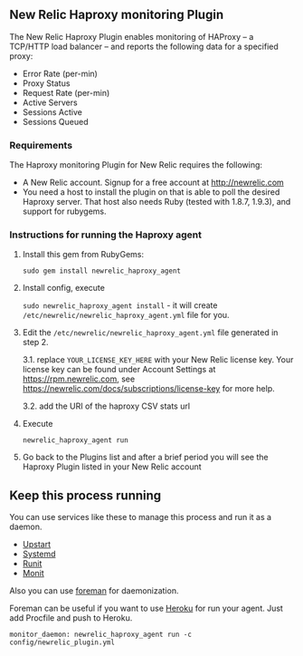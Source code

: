 ## New Relic Haproxy monitoring Plugin

The New Relic Haproxy Plugin enables monitoring of HAProxy – a TCP/HTTP load balancer – and reports the following data for a specified proxy:

* Error Rate (per-min)
* Proxy Status
* Request Rate (per-min)
* Active Servers
* Sessions Active
* Sessions Queued

### Requirements

The Haproxy monitoring Plugin for New Relic requires the following:

* A New Relic account. Signup for a free account at http://newrelic.com
* You need a host to install the plugin on that is able to poll the desired Haproxy server. That host also needs Ruby (tested with 1.8.7, 1.9.3), and support for rubygems.

### Instructions for running the Haproxy agent

1. Install this gem from RubyGems:

    `sudo gem install newrelic_haproxy_agent`

2. Install config, execute

    `sudo newrelic_haproxy_agent install` - it will create `/etc/newrelic/newrelic_haproxy_agent.yml` file for you.

3. Edit the `/etc/newrelic/newrelic_haproxy_agent.yml` file generated in step 2.

    3.1. replace `YOUR_LICENSE_KEY_HERE` with your New Relic license key. Your license key can be found under Account Settings at https://rpm.newrelic.com, see https://newrelic.com/docs/subscriptions/license-key for more help.

    3.2. add the URI of the haproxy CSV stats url

4. Execute

    `newrelic_haproxy_agent run`

5. Go back to the Plugins list and after a brief period you will see the Haproxy Plugin listed in your New Relic account


## Keep this process running

You can use services like these to manage this process and run it as a daemon.

- [Upstart](http://upstart.ubuntu.com/)
- [Systemd](http://www.freedesktop.org/wiki/Software/systemd/)
- [Runit](http://smarden.org/runit/)
- [Monit](http://mmonit.com/monit/)

Also you can use [foreman](https://github.com/ddollar/foreman) for daemonization.

Foreman can be useful if you want to use [Heroku](https://www.heroku.com/) for run your agent. Just add Procfile and push to Heroku.

`monitor_daemon: newrelic_haproxy_agent run -c config/newrelic_plugin.yml`

